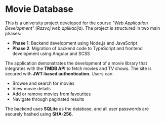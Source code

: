 # Movie Database

This is a university project developed for the course _"Web Application Development"_ (_Razvoj web aplikacija_). The project is structured in two main phases:

- **Phase 1**: Backend development using Node.js and JavaScript  
- **Phase 2**: Migration of backend code to TypeScript and frontend development using Angular and SCSS

The application demonstrates the development of a movie library that integrates with the **TMDB API** to fetch movies and TV shows. The site is secured with **JWT-based authentication**. Users can:

- Browse and search for movies  
- View movie details  
- Add or remove movies from favourites  
- Navigate through paginated results

The backend uses **SQLite** as the database, and all user passwords are securely hashed using **SHA-256**.
